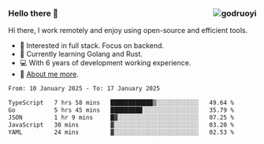 ### Hello there 👋 <img align="right" src="https://github-readme-stats.vercel.app/api?username=godruoyi&show_icons=true" alt="godruoyi" />

Hi there, I work remotely and enjoy using open-source and efficient tools.

- 🔭 Interested in full stack. Focus on backend.
- 🌱 Currently learning Golang and Rust.
- 💻 With 6 years of development working experience.
- 👒 [About me more](https://godruoyi.com/posts/about-godruoyi).



<!--START_SECTION:waka-->

```txt
From: 10 January 2025 - To: 17 January 2025

TypeScript   7 hrs 58 mins   ████████████▒░░░░░░░░░░░░   49.64 %
Go           5 hrs 45 mins   █████████░░░░░░░░░░░░░░░░   35.79 %
JSON         1 hr 9 mins     █▓░░░░░░░░░░░░░░░░░░░░░░░   07.25 %
JavaScript   30 mins         ▓░░░░░░░░░░░░░░░░░░░░░░░░   03.20 %
YAML         24 mins         ▓░░░░░░░░░░░░░░░░░░░░░░░░   02.53 %
```

<!--END_SECTION:waka-->
